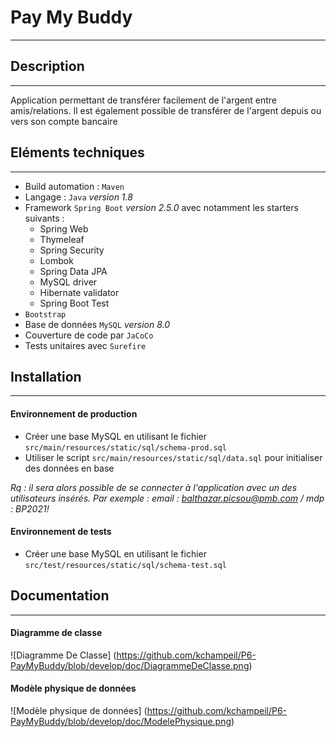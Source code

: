 # Pay My Buddy
***

## Description
***
Application permettant de transférer facilement de l'argent entre amis/relations.
Il est également possible de transférer de l'argent depuis ou vers son compte bancaire

## Eléments techniques
***
* Build automation : `Maven`
* Langage : `Java` *version 1.8*
* Framework `Spring Boot` *version 2.5.0* avec notamment les starters suivants :
    * Spring Web
    * Thymeleaf
    * Spring Security
    * Lombok
    * Spring Data JPA
    * MySQL driver
    * Hibernate validator
    * Spring Boot Test
* `Bootstrap`
* Base de données `MySQL` *version 8.0*
* Couverture de code par `JaCoCo`
* Tests unitaires avec `Surefire`

## Installation
***

#### Environnement de production
* Créer une base MySQL en utilisant le fichier `src/main/resources/static/sql/schema-prod.sql`
* Utiliser le script `src/main/resources/static/sql/data.sql` pour initialiser des données en base
  
_Rq : il sera alors possible de se connecter à l'application avec un des utilisateurs insérés. Par exemple :_
_email : balthazar.picsou@pmb.com / mdp : BP2021!_

#### Environnement de tests
* Créer une base MySQL en utilisant le fichier  `src/test/resources/static/sql/schema-test.sql`

## Documentation
***

#### Diagramme de classe
![Diagramme De Classe] (https://github.com/kchampeil/P6-PayMyBuddy/blob/develop/doc/DiagrammeDeClasse.png)

#### Modèle physique de données
![Modèle physique de données] (https://github.com/kchampeil/P6-PayMyBuddy/blob/develop/doc/ModelePhysique.png)
